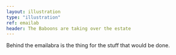 ```yaml
---
layout: illustration
type: "illustration"
ref: emailab
header: The Baboons are taking over the estate
---
```


Behind the emailabra is the thing for the stuff that would be done.
